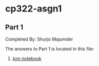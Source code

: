 # cp322-asgn1

## Part 1

Completed By: Shurjo Majumder

The answers to Part 1 is located in this file:
1. [knn notebook](notebooks/knn_notebook.ipynb)

